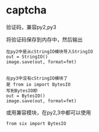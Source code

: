 # captcha
验证码，兼容py2,py3

将验证码保存到内存中，然后输出

	在py2中是从cStringIO模块导入StringIO 
	out = StringIO()
	image.save(out, format=fmt)


	在py3中没有cStringIO模块了
	是 from io import BytesIO
	写到BytesIO即
	out = BytesIO()
	image.save(out, format=fmt)
  

或用兼容模块，在py2,3中都可以使用

	from six import BytesIO
